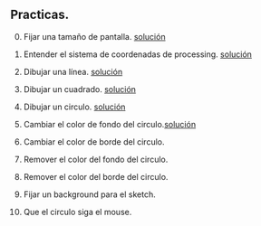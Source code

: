## Practicas.

0. Fijar una tamaño de pantalla. [solución](solución1.md)

1. Entender el sistema de coordenadas de processing. [solución](solución2.md)

2. Dibujar una línea. [solución](solución3.md)

3. Dibujar un cuadrado. [solución](solución4.md)

4. Dibujar un circulo. [solución](solución5.md)

5. Cambiar el color de fondo del circulo.[solución](solución6.md)

6. Cambiar el color de borde del circulo.

7. Remover el color del fondo del circulo.

8. Remover el color del borde del circulo.

9. Fijar un background para el sketch.

10. Que el circulo siga el mouse.
